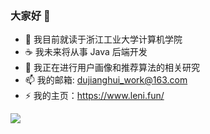 ### 大家好 👋

- 🔭 我目前就读于浙江工业大学计算机学院
- ☕️ 我未来将从事 Java 后端开发
- 🌱 我正在进行用户画像和推荐算法的相关研究
- 📫 我的邮箱: dujianghui_work@163.com
- ⚡ 我的主页：https://www.leni.fun/

![](https://cdn.jsdelivr.net/gh/hihihiman/hihihiman@output/github-contribution-grid-snake.svg)
<!--
**hihihiman/hihihiman** is a ✨ _special_ ✨ repository because its `README.md` (this file) appears on your GitHub profile.

Here are some ideas to get you started:

- 🔭 I’m currently working on ...
- 🌱 I’m currently learning ...
- 👯 I’m looking to collaborate on ...
- 🤔 I’m looking for help with ...
- 💬 Ask me about ...
- 📫 How to reach me: ...
- 😄 Pronouns: ...
- ⚡ Fun fact: ...
-->
